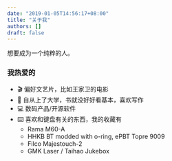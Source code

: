 ```yaml
---
date: "2019-01-05T14:56:17+08:00"
title: "关于我"
authors: []
draft: false
---
```


想要成为一个纯粹的人。

### 我热爱的

- 🎬 偏好文艺片，比如王家卫的电影
- 📖 自从上了大学，书就没好好看基本，喜欢写作
- 💻 数码产品/开源软件
- ⌨️ 喜欢和键盘有关的东西，我的收藏有
  - Rama M60-A
  - HHKB BT modded with o-ring, ePBT Topre 9009
  - Filco Majestouch-2
  - GMK Laser / Taihao Jukebox